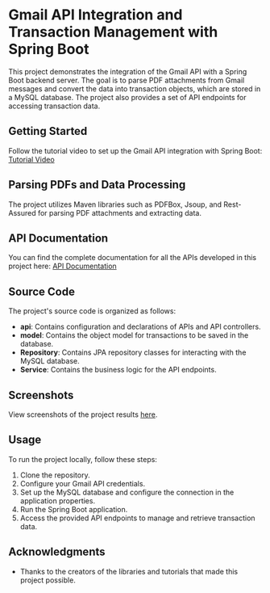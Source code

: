 # Gmail API Integration and Transaction Management with Spring Boot

This project demonstrates the integration of the Gmail API with a Spring Boot backend server. The goal is to parse PDF attachments from Gmail messages and convert the data into transaction objects, which are stored in a MySQL database. The project also provides a set of API endpoints for accessing transaction data.

## Getting Started

Follow the tutorial video to set up the Gmail API integration with Spring Boot: [Tutorial Video](https://www.youtube.com/watch?v=PVCEPmcFA38&t=840s)

## Parsing PDFs and Data Processing

The project utilizes Maven libraries such as PDFBox, Jsoup, and Rest-Assured for parsing PDF attachments and extracting data.

## API Documentation

You can find the complete documentation for all the APIs developed in this project here: [API Documentation](https://studio-ws.apicur.io/sharing/00a23977-cae1-4153-bad2-144eebd4bcad)

## Source Code

The project's source code is organized as follows:

- **api**: Contains configuration and declarations of APIs and API controllers.
- **model**: Contains the object model for transactions to be saved in the database.
- **Repository**: Contains JPA repository classes for interacting with the MySQL database.
- **Service**: Contains the business logic for the API endpoints.

## Screenshots

View screenshots of the project results [here](https://drive.google.com/file/d/1sPn_XbDGKDOxveDcCl6imfDaDoKQ3Giv/view?usp=sharing).

## Usage

To run the project locally, follow these steps:

1. Clone the repository.
2. Configure your Gmail API credentials.
3. Set up the MySQL database and configure the connection in the application properties.
4. Run the Spring Boot application.
5. Access the provided API endpoints to manage and retrieve transaction data.



## Acknowledgments

- Thanks to the creators of the libraries and tutorials that made this project possible.
